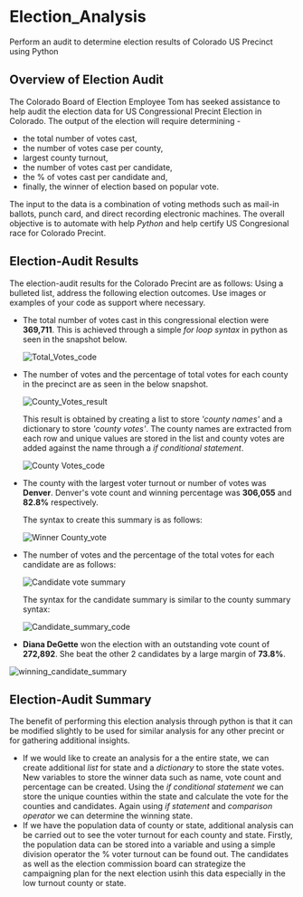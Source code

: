 # Election_Analysis
Perform an audit to determine election results of Colorado US Precinct using Python
## Overview of Election Audit 
The Colorado Board of Election Employee Tom has seeked assistance to help audit the election data for US Congressional Precint Election in Colorado. The output of the election will require determining -
- the total number of votes cast, 
- the number of votes case per county,
- largest county turnout,
- the number of votes cast per candidate, 
- the % of votes cast per candidate and,
- finally, the winner of election based on popular vote. 

The input to the data is a combination of voting methods such as mail-in ballots, punch card, and direct recording electronic machines. The overall objective is to automate with help *Python* and help certify US Congresional race for Colorado Precint.

## Election-Audit Results 
The election-audit results for the Colorado Precint are as follows:
Using a bulleted list, address the following election outcomes. Use images or examples of your code as support where necessary.

- The total number of votes cast in this congressional election were **369,711**. This is achieved through a simple *for loop syntax* in python as seen in the snapshot below.
  
  ![Total_Votes_code](https://user-images.githubusercontent.com/84694664/126076827-c9cdbc3d-e46d-4609-b91e-1500b96fc269.JPG)

- The number of votes and the percentage of total votes for each county in the precinct are as seen in the below snapshot.

  ![County_Votes_result](https://user-images.githubusercontent.com/84694664/126076941-5807e529-1507-4ee1-a58a-d6674fd4336e.JPG)
  
  This result is obtained by creating a list to store *'county names'* and a dictionary to store *'county votes'*. The county names are extracted from each row and unique values are stored in the list and county votes are added against the name through a *if conditional statement*.
  
  ![County Votes_code](https://user-images.githubusercontent.com/84694664/126077155-47be7dac-b5f0-434b-84d5-abf97a27cfc6.JPG)

- The county with the largest voter turnout or number of votes was **Denver**. Denver's vote count and winning percentage was **306,055** and **82.8%** respectively.
  
  The syntax to create this summary is as follows:
  
  ![Winner County_vote](https://user-images.githubusercontent.com/84694664/126077282-221afd12-f670-4462-bdcb-1c4d79b472d2.JPG)

- The number of votes and the percentage of the total votes for each candidate are as follows:

  ![Candidate vote summary](https://user-images.githubusercontent.com/84694664/126077408-f38afc2e-e1a6-419d-a043-50866a006bd4.JPG)

  The syntax for the candidate summary is similar to the county summary syntax:
  
  ![Candidate_summary_code](https://user-images.githubusercontent.com/84694664/126077447-2a85c4af-1a77-4762-9581-5b8f0229d30e.JPG)

- **Diana DeGette** won the election with an outstanding vote count of **272,892**. She beat the other 2 candidates by a large margin of **73.8%**.

![winning_candidate_summary](https://user-images.githubusercontent.com/84694664/126078508-b648b2d5-7a83-4d8d-9638-05a0294a1a09.JPG)

## Election-Audit Summary
The benefit of performing this election analysis through python is that it can be modified slightly to be used for similar analysis for any other precint or for gathering additional insights.
- If we would like to create an analysis for a the entire state, we can create additional *list* for state and a *dictionary* to store the state votes. New variables to store the winner data such as name, vote count and percentage can be created. Using the *if conditional statement* we can store the unique counties within the state and calculate the vote for the counties and candidates. Again using *if statement* and *comparison operator* we can determine the winning state.
- If we have the population data of county or state, additional analysis can be carried out to see the voter turnout for each county and state. Firstly, the population data can be stored into a variable and using a simple division operator the % voter turnout can be found out. The candidates as well as the election commission board can strategize the campaigning plan for the next election usinh this data especially in the low turnout county or state.
